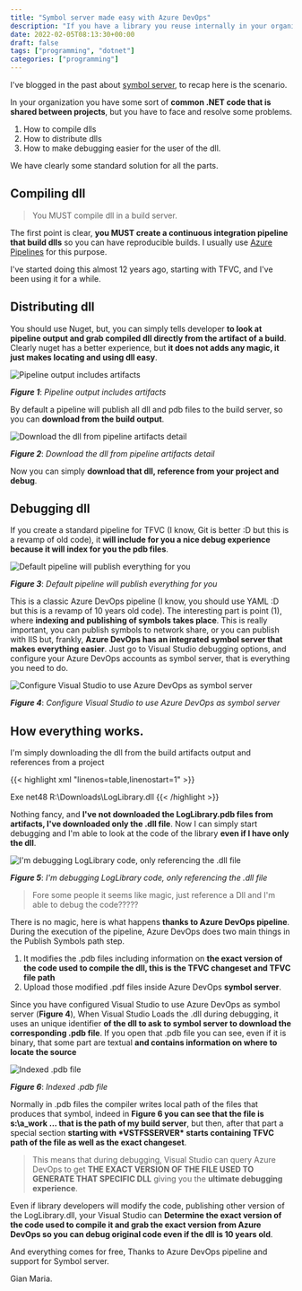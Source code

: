 ```yaml
---
title: "Symbol server made easy with Azure DevOps"
description: "If you have a library you reuse internally in your organization, you need to use a symbol server to easy debugging experience of your developers"
date: 2022-02-05T08:13:30+00:00
draft: false
tags: ["programming", "dotnet"]
categories: ["programming"]
---
```


I've blogged in the past about [symbol server](https://www.codewrecks.com/post/old/2013/07/manage-symbol-server-on-azure-or-on-premise-vm-and-tf-service/), to recap here is the scenario.

In your organization you have some sort of **common .NET code that is shared between projects**, but you have to face and resolve some problems.

1. How to compile dlls
1. How to distribute dlls
1. How to make debugging easier for the user of the dll.

We have clearly some standard solution for all the parts. 

## Compiling dll

> You MUST compile dll in a build server.

The first point is clear, **you MUST create a continuous integration pipeline that build dlls** so you can have reproducible builds. I usually use [Azure Pipelines](https://docs.microsoft.com/en-us/azure/devops/pipelines/get-started/what-is-azure-pipelines?view=azure-devops) for this purpose.

I've started doing this almost 12 years ago, starting with TFVC, and I've been using it for a while.

## Distributing dll

You should use Nuget, but, you can simply tells developer **to look at pipeline output and grab compiled dll directly from the artifact of a build**. Clearly nuget has a better experience, but **it does not adds any magic, it just makes locating and using dll easy**. 

![Pipeline output includes artifacts](../images/artifacts-pipeline.png)

***Figure 1***: *Pipeline output includes artifacts*

By default a pipeline will publish all dll and pdb files to the build server, so you can **download from the build output**.

![Download the dll from pipeline artifacts detail](../images/artifacts-details-pipeline.png)

***Figure 2***: *Download the dll from pipeline artifacts detail*

Now you can simply **download that dll, reference from your project and debug**.

## Debugging dll

If you create a standard pipeline for TFVC (I know, Git is better :D but this is a revamp of old code), it **will include for you a nice debug experience because it will index for you the pdb files**.

![Default pipeline will publish everything for you](../images/publish-artifacts.png)

***Figure 3***: *Default pipeline will publish everything for you*

This is a classic Azure DevOps pipeline (I know, you should use YAML :D but this is a revamp of 10 years old code). The interesting part is point (1), where **indexing and publishing of symbols takes place**. This is really important, you can publish symbols to network share, or you can publish with IIS but, frankly, **Azure DevOps has an integrated symbol server that makes everything easier**. Just go to Visual Studio debugging options, and configure your Azure DevOps accounts as symbol server, that is everything you need to do.

![Configure Visual Studio to use Azure DevOps as symbol server](../images/configure-symbols-in-vs.png)

***Figure 4***: *Configure Visual Studio to use Azure DevOps as symbol server*

## How everything works.

I'm simply downloading the dll from the build artifacts output and references from a project

{{< highlight xml "linenos=table,linenostart=1" >}}
<Project Sdk="Microsoft.NET.Sdk">

  <PropertyGroup>
    <OutputType>Exe</OutputType>
    <TargetFramework>net48</TargetFramework>
  </PropertyGroup>

  <ItemGroup>
    <PackageReference Include="ProximoUtilities" Version="0.6.0-dateoperators0013" />
  </ItemGroup>

  <ItemGroup>
    <Reference Include="LogLibrary">
      <HintPath>R:\Downloads\LogLibrary.dll</HintPath>
    </Reference>
  </ItemGroup>

</Project>
{{< /highlight >}}

Nothing fancy, and **I've not downloaded the LogLibrary.pdb files from artifacts, I've downloaded only the .dll file**. Now I can simply start debugging and I'm able to look at the code of the library **even if I have only the dll**.

![I'm debugging LogLibrary code, only referencing the .dll file](../images/debugging-library.png)

***Figure 5***: *I'm debugging LogLibrary code, only referencing the .dll file*

> Fore some people it seems like magic, just reference a Dll and I'm able to debug the code?????

There is no magic, here is what happens **thanks to Azure DevOps pipeline**. During the execution of the pipeline, Azure DevOps does two main things in the Publish Symbols path step.

1. It modifies the .pdb files including information on **the exact version of the code used to compile the dll, this is the TFVC changeset and TFVC file path**
2. Upload those modified .pdf files inside Azure DevOps **symbol server**.

Since you have configured Visual Studio to use Azure DevOps as symbol server (**Figure 4**), When Visual Studio Loads the .dll during debugging, it uses an unique identifier **of the dll to ask to symbol server to download the corresponding .pdb file**. If you open that .pdb file you can see, even if it is binary, that some part are textual **and contains information on where to locate the source**

![Indexed .pdb file](../images/pdb-indexed.png)

***Figure 6***: *Indexed .pdb file*

Normally in .pdb files the compiler writes local path of the files that produces that symbol, indeed in **Figure 6 you can see that the file is s:\a\_work ... that is the path of my build server**, but then, after that part a special section **starting with \*VSTFSSERVER\* starts containing TFVC path of the file as well as the exact changeset**.

> This means that during debugging, Visual Studio can query Azure DevOps to get **THE EXACT VERSION OF THE FILE USED TO GENERATE THAT SPECIFIC DLL** giving you the **ultimate debugging experience**.

Even if library developers will modify the code, publishing other version of the LogLibrary.dll, your Visual Studio can **Determine the exact version of the code used to compile it and grab the exact version from Azure DevOps so you can debug original code even if the dll is 10 years old**.

And everything comes for free, Thanks to Azure DevOps pipeline and support for Symbol server.

Gian Maria.

